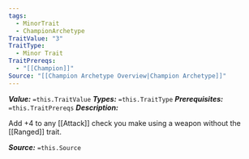 ```yaml
---
tags:
  - MinorTrait
  - ChampionArchetype
TraitValue: "3"
TraitType:
  - Minor Trait
TraitPrereqs:
  - "[[Champion]]"
Source: "[[Champion Archetype Overview|Champion Archetype]]"
---
```

***Value:*** `=this.TraitValue`
***Types:*** `=this.TraitType`
***Prerequisites:*** `=this.TraitPrereqs`
***Description:***

Add +4 to any [[Attack]] check you make using a weapon without the [[Ranged]] trait.

***Source:*** `=this.Source`